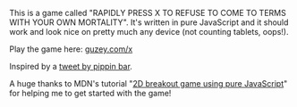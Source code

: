 This is a game called "RAPIDLY PRESS X TO REFUSE TO COME TO TERMS WITH YOUR OWN MORTALITY". It's written in pure JavaScript and it should work and look nice on pretty much any device (not counting tablets, oops!).

Play the game here: [guzey.com/x](http://guzey.com/x)

Inspired by a [tweet by pippin bar](https://twitter.com/pippinbarr/status/728221029395509252).

A huge thanks to MDN's tutorial "[2D breakout game using pure JavaScript](https://developer.mozilla.org/en-US/docs/Games/Tutorials/2D_Breakout_game_pure_JavaScript)" for helping me to get started with the game!
